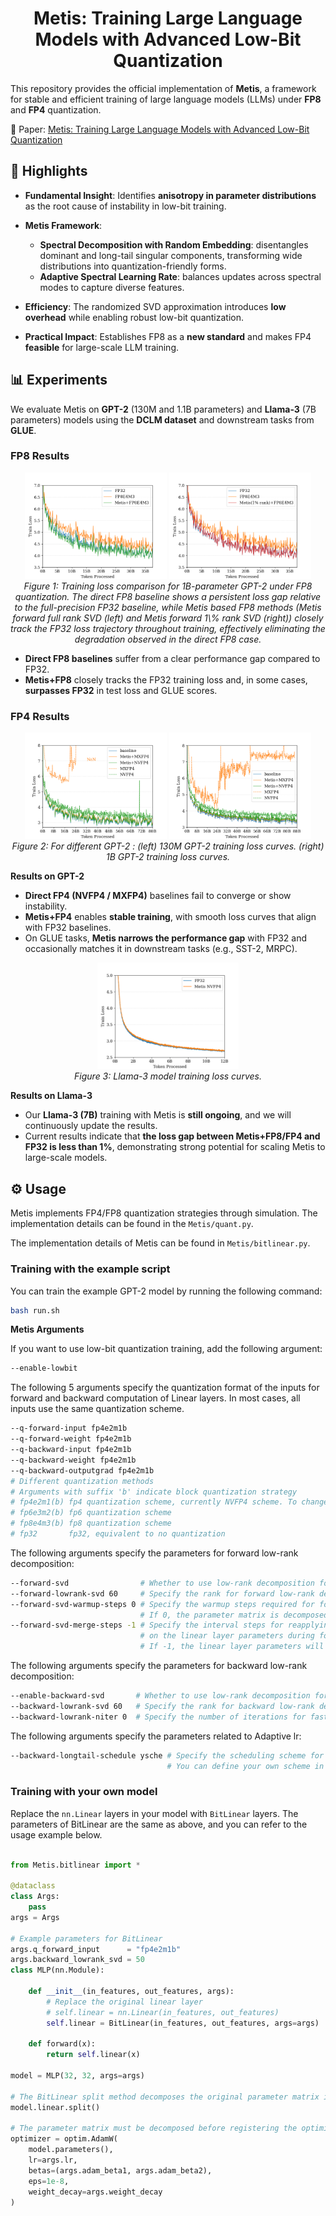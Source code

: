 
# <center> Metis: Training Large Language Models with Advanced Low-Bit Quantization </center>

This repository provides the official implementation of **Metis**, a framework for stable and efficient training of large language models (LLMs) under **FP8** and **FP4** quantization.

📄 Paper: [Metis: Training Large Language Models with Advanced Low-Bit Quantization](https://arxiv.org/abs/2509.00404)

## 🔑 Highlights

* **Fundamental Insight**: Identifies **anisotropy in parameter distributions** as the root cause of instability in low-bit training.
* **Metis Framework**:

  * **Spectral Decomposition with Random Embedding**: disentangles dominant and long-tail singular components, transforming wide distributions into quantization-friendly forms.
  * **Adaptive Spectral Learning Rate**: balances updates across spectral modes to capture diverse features.
  
* **Efficiency**: The randomized SVD approximation introduces **low overhead** while enabling robust low-bit quantization.
* **Practical Impact**: Establishes FP8 as a **new standard** and makes FP4 **feasible** for large-scale LLM training.



## 📊 Experiments

We evaluate Metis on **GPT-2** (130M and 1.1B parameters) and **Llama-3** (7B parameters) models using the **DCLM dataset** and downstream tasks from **GLUE**.

### FP8 Results

<p align="center">
  <img src="assert/fp8-loss-1.png" alt="Figure 1a" width="45%"/>
  <img src="assert/fp8-loss-2.png" alt="Figure 1b" width="45%"/>
  <br>
  <em>Figure 1: Training loss comparison for 1B-parameter GPT-2 under FP8 quantization. The direct FP8 baseline shows a persistent loss gap relative to the full-precision FP32 baseline, while Metis based FP8 methods (Metis forward full rank SVD (left) and Metis forward 1\% rank SVD (right)) closely track the FP32 loss trajectory throughout training, effectively eliminating the degradation observed in the direct FP8 case. </em>
</p>

* **Direct FP8 baselines** suffer from a clear performance gap compared to FP32.
* **Metis+FP8** closely tracks the FP32 training loss and, in some cases, **surpasses FP32** in test loss and GLUE scores.

### FP4 Results

<p align="center">
  <img src="assert/0p13b-loss.png" alt="Figure 2a" width="45%"/>
  <img src="assert/1p1b-loss.png" alt="Figure 2b" width="45%"/>
  <br>
  <em>Figure 2: For different GPT-2 : (left) 130M GPT-2 training loss curves. (right) 1B GPT-2 training loss curves. </em>
</p>

**Results on GPT-2**

* **Direct FP4 (NVFP4 / MXFP4)** baselines fail to converge or show instability.
* **Metis+FP4** enables **stable training**, with smooth loss curves that align with FP32 baselines.
* On GLUE tasks, **Metis narrows the performance gap** with FP32 and occasionally matches it in downstream tasks (e.g., SST-2, MRPC).

<p align="center">
  <img src="assert/llama-loss.png" alt="Figure 3" width="45%"/>
  <br>
  <em>Figure 3: Llama-3 model training loss curves. </em>
</p>

**Results on Llama-3**

* Our **Llama-3 (7B)** training with Metis is **still ongoing**, and we will continuously update the results.  
* Current results indicate that **the loss gap between Metis+FP8/FP4 and FP32 is less than 1%**, demonstrating strong potential for scaling Metis to large-scale models.  





## ⚙️ Usage

Metis implements FP4/FP8 quantization strategies through simulation. The implementation details can be found in the ```Metis/quant.py```.

The implementation details of Metis can be found in ```Metis/bitlinear.py```.



### Training with the example script
You can train the example GPT-2 model by running the following command:

```bash
bash run.sh
````

**Metis Arguments**

If you want to use low-bit quantization training, add the following argument:

```bash
--enable-lowbit
```

The following 5 arguments specify the quantization format of the inputs for forward and backward computation of Linear layers. In most cases, all inputs use the same quantization scheme.

```bash
--q-forward-input fp4e2m1b 
--q-forward-weight fp4e2m1b 
--q-backward-input fp4e2m1b 
--q-backward-weight fp4e2m1b 
--q-backward-outputgrad fp4e2m1b 
# Different quantization methods
# Arguments with suffix 'b' indicate block quantization strategy
# fp4e2m1(b) fp4 quantization scheme, currently NVFP4 scheme. To change, modify in Metis/quant.py
# fp6e3m2(b) fp6 quantization scheme
# fp8e4m3(b) fp8 quantization scheme
# fp32       fp32, equivalent to no quantization
```

The following arguments specify the parameters for forward low-rank decomposition:

```bash
--forward-svd                # Whether to use low-rank decomposition for forward computation
--forward-lowrank-svd 60     # Specify the rank for forward low-rank decomposition, default -1 means full decomposition
--forward-svd-warmup-steps 0 # Specify the warmup steps required for forward low-rank decomposition, default 5000
                             # If 0, the parameter matrix is decomposed into low-rank form at initialization
--forward-svd-merge-steps -1 # Specify the interval steps for reapplying low-rank decomposition 
                             # on the linear layer parameters during forward propagation.
                             # If -1, the linear layer parameters will not be decomposed again
```

The following arguments specify the parameters for backward low-rank decomposition:

```bash
--enable-backward-svd       # Whether to use low-rank decomposition for backward computation
--backward-lowrank-svd 60   # Specify the rank for backward low-rank decomposition, default -1 means full decomposition
--backward-lowrank-niter 0  # Specify the number of iterations for fast low-rank decomposition, default 2
```

The following arguments specify the parameters related to Adaptive lr:

```bash
--backward-longtail-schedule ysche # Specify the scheduling scheme for Adaptive lr.
                                   # You can define your own scheme in Metis/bitlinear.py
```



### Training with your own model

Replace the `nn.Linear` layers in your model with `BitLinear` layers. The parameters of BitLinear are the same as above, and you can refer to the usage example below.

```python

from Metis.bitlinear import *

@dataclass
class Args:
    pass
args = Args

# Example parameters for BitLinear
args.q_forward_input      = "fp4e2m1b"
args.backward_lowrank_svd = 50
class MLP(nn.Module):

    def __init__(in_features, out_features, args):
        # Replace the original linear layer
        # self.linear = nn.Linear(in_features, out_features)
        self.linear = BitLinear(in_features, out_features, args=args)

    def forward(x):
        return self.linear(x)

model = MLP(32, 32, args=args)

# The BitLinear split method decomposes the original parameter matrix into low-rank form: W_R + U_r @ S_r @ V_r
model.linear.split()

# The parameter matrix must be decomposed before registering the optimizer
optimizer = optim.AdamW(
    model.parameters(), 
    lr=args.lr, 
    betas=(args.adam_beta1, args.adam_beta2), 
    eps=1e-8, 
    weight_decay=args.weight_decay
)  
```

